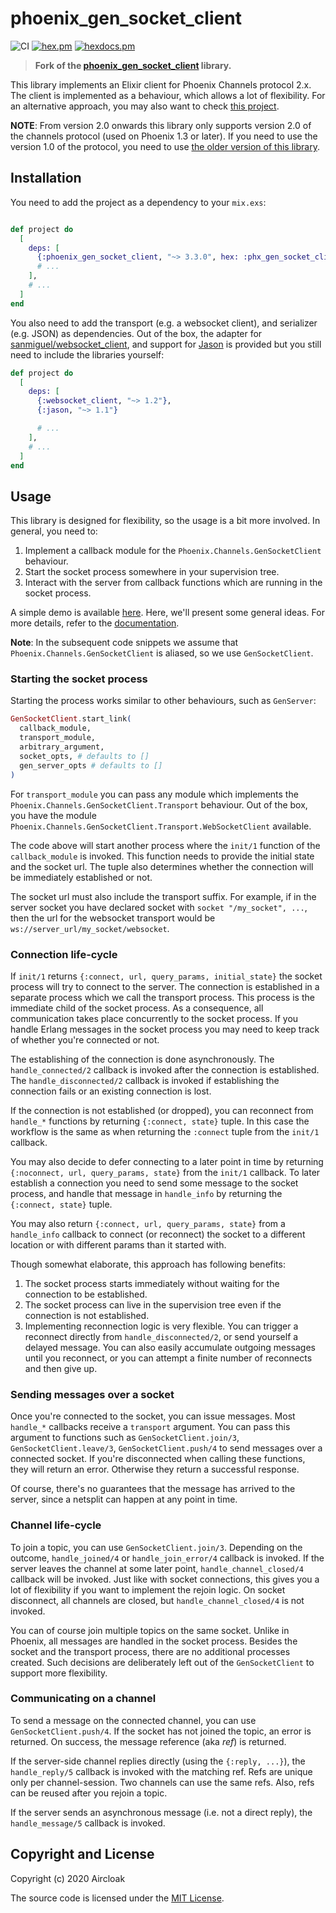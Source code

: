 # phoenix_gen_socket_client

![CI](https://github.com/alboratech/phoenix_gen_socket_client/workflows/CI/badge.svg)
[![hex.pm](https://img.shields.io/hexpm/v/phx_gen_socket_client.svg?style=flat-square)](https://hex.pm/packages/phoenix_gen_socket_client)
[![hexdocs.pm](https://img.shields.io/badge/docs-latest-green.svg?style=flat-square)](https://hexdocs.pm/phx_gen_socket_client/)

> **Fork of the [phoenix_gen_socket_client][phoenix_gen_socket_client] library.**

This library implements an Elixir client for Phoenix Channels protocol 2.x.
The client is implemented as a behaviour, which allows a lot of flexibility.
For an alternative approach, you may also want to check
[this project](https://github.com/mobileoverlord/phoenix_channel_client).

__NOTE__: From version 2.0 onwards this library only supports version 2.0 of
the channels protocol (used on Phoenix 1.3 or later). If you need to use the
version 1.0 of the protocol, you need to use
[the older version of this library](https://hex.pm/packages/phoenix_gen_socket_client/1.2.0).

[phoenix_gen_socket_client]: https://github.com/Aircloak/phoenix_gen_socket_client


## Installation

You need to add the project as a dependency to your `mix.exs`:

```elixir

def project do
  [
    deps: [
      {:phoenix_gen_socket_client, "~> 3.3.0", hex: :phx_gen_socket_client}
      # ...
    ],
    # ...
  ]
end
```

You also need to add the transport (e.g. a websocket client), and serializer
(e.g. JSON) as dependencies. Out of the box, the adapter for
[sanmiguel/websocket_client][websocket_client], and support for
[Jason](https://hex.pm/packages/jason) is provided but you still
need to include the libraries yourself:

```elixir
def project do
  [
    deps: [
      {:websocket_client, "~> 1.2"},
      {:jason, "~> 1.1"}

      # ...
    ],
    # ...
  ]
end
```

[websocket_client]: https://github.com/sanmiguel/websocket_client

## Usage

This library is designed for flexibility, so the usage is a bit more involved.
In general, you need to:

1. Implement a callback module for the `Phoenix.Channels.GenSocketClient`
   behaviour.
2. Start the socket process somewhere in your supervision tree.
3. Interact with the server from callback functions which are running in the
   socket process.

A simple demo is available [here][demo]. Here, we'll present some general ideas.
For more details, refer to the [documentation][documentation].

__Note__: In the subsequent code snippets we assume that
`Phoenix.Channels.GenSocketClient` is aliased, so we use `GenSocketClient`.

[demo]: https://github.com/alboratech/phoenix_gen_socket_client/tree/master/example
[documentation]: https://hexdocs.pm/phx_gen_socket_client/Phoenix.Channels.GenSocketClient.html

### Starting the socket process

Starting the process works similar to other behaviours, such as `GenServer`:

```elixir
GenSocketClient.start_link(
  callback_module,
  transport_module,
  arbitrary_argument,
  socket_opts, # defaults to []
  gen_server_opts # defaults to []
)
```

For `transport_module` you can pass any module which implements the
`Phoenix.Channels.GenSocketClient.Transport` behaviour. Out of the box, you have
the module `Phoenix.Channels.GenSocketClient.Transport.WebSocketClient`
available.

The code above will start another process where the `init/1` function of the
`callback_module` is invoked. This function needs to provide the initial state
and the socket url. The tuple also determines whether the connection will be
immediately established or not.

The socket url must also include the transport suffix. For example, if in the
server socket you have declared socket with `socket "/my_socket", ...`, then
the url for the websocket transport would be
`ws://server_url/my_socket/websocket`.


### Connection life-cycle

If `init/1` returns `{:connect, url, query_params, initial_state}` the socket
process will try to connect to the server. The connection is established in a
separate process which we call the transport process. This process is the
immediate child of the socket process. As a consequence, all communication takes
place concurrently to the socket process. If you handle Erlang messages in the
socket process you may need to keep track of whether you're connected or not.

The establishing of the connection is done asynchronously. The
`handle_connected/2` callback is invoked after the connection is established.
The `handle_disconnected/2` callback is invoked if establishing the connection
fails or an existing connection is lost.

If the connection is not established (or dropped), you can reconnect from
`handle_*` functions by returning `{:connect, state}` tuple. In this case the
workflow is the same as when returning the `:connect` tuple from the `init/1`
callback.

You may also decide to defer connecting to a later point in time by returning
`{:noconnect, url, query_params, state}` from the `init/1` callback. To later
establish a connection you need to send some message to the socket process,
and handle that message in `handle_info` by returning the `{:connect, state}`
tuple.

You may also return `{:connect, url, query_params, state}` from a `handle_info`
callback to connect (or reconnect) the socket to a different location or with
different params than it started with.


Though somewhat elaborate, this approach has following benefits:

1. The socket process starts immediately without waiting for the connection to
   be established.
2. The socket process can live in the supervision tree even if the connection
   is not established.
3. Implementing reconnection logic is very flexible. You can trigger a reconnect
   directly from `handle_disconnected/2`, or send yourself a delayed message.
   You can also easily accumulate outgoing messages until you reconnect, or you
   can attempt a finite number of reconnects and then give up.


### Sending messages over a socket

Once you're connected to the socket, you can issue messages. Most `handle_*`
callbacks receive a `transport` argument. You can pass this argument to
functions such as `GenSocketClient.join/3`, `GenSocketClient.leave/3`,
`GenSocketClient.push/4` to send messages over a connected socket. If you're
disconnected when calling these functions, they will return an error. Otherwise
they return a successful response.

Of course, there's no guarantees that the message has arrived to the server,
since a netsplit can happen at any point in time.


### Channel life-cycle

To join a topic, you can use `GenSocketClient.join/3`. Depending on the outcome,
`handle_joined/4` or `handle_join_error/4` callback is invoked. If the server
leaves the channel at some later point, `handle_channel_closed/4` callback will
be invoked. Just like with socket connections, this gives you a lot of
flexibility if you want to implement the rejoin logic. On socket disconnect,
all channels are closed, but `handle_channel_closed/4` is not invoked.

You can of course join multiple topics on the same socket. Unlike in Phoenix,
all messages are handled in the socket process. Besides the socket and the
transport process, there are no additional processes created. Such decisions
are deliberately left out of the `GenSocketClient` to support more flexibility.


### Communicating on a channel

To send a message on the connected channel, you can use
`GenSocketClient.push/4`. If the socket has not joined the topic, an error is
returned. On success, the message reference (aka _ref_) is returned.

If the server-side channel replies directly (using the `{:reply, ...}`), the
`handle_reply/5` callback is invoked with the matching ref. Refs are unique
only per channel-session. Two channels can use the same refs. Also, refs can be
reused after you rejoin a topic.

If the server sends an asynchronous message (i.e. not a direct reply), the
`handle_message/5` callback is invoked.


## Copyright and License

Copyright (c) 2020 Aircloak

The source code is licensed under the [MIT License](https://github.com/alboratech/phoenix_gen_socket_client/blob/master/LICENSE.md).
